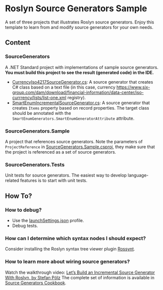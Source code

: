 # Roslyn Source Generators Sample

A set of three projects that illustrates Roslyn source generators. Enjoy this template to learn from and modify source generators for your own needs.

## Content
### SourceGenerators
A .NET Standard project with implementations of sample source generators.
**You must build this project to see the result (generated code) in the IDE.**

- [CurrencyIso4217SourceGenerator.cs](SourceGenerators/SourceGenerators/CurrencyIso4217SourceGenerator.cs): A source generator that creates C# class based on a text file (in this case, currency https://www.six-group.com/dam/download/financial-information/data-center/iso-currrency/lists/list-one.xml registry).
- [SmartEnumIncrementalSourceGenerator.cs](SourceGenerators/SourceGenerators/SmartEnumIncrementalSourceGenerator.cs): A source generator that creates `Items` property based on record properties. The target class should be annotated with the `SmartEnumGenerators.SmartEnumGeneratorAttribute` attribute.

### SourceGenerators.Sample
A project that references source generators. Note the parameters of `ProjectReference` in [SourceGenerators.Sample.csproj](SourceGenerators/SourceGenerators.Sample/SourceGenerators.Sample.csproj), they make sure that the project is referenced as a set of source generators. 

### SourceGenerators.Tests
Unit tests for source generators. The easiest way to develop language-related features is to start with unit tests.

## How To?
### How to debug?
- Use the [launchSettings.json](SourceGenerators/SourceGenerators/Properties/launchSettings.json) profile.
- Debug tests.

### How can I determine which syntax nodes I should expect?
Consider installing the Roslyn syntax tree viewer plugin [Rossynt](https://plugins.jetbrains.com/plugin/16902-rossynt/).

### How to learn more about wiring source generators?
Watch the walkthrough video: [Let’s Build an Incremental Source Generator With Roslyn, by Stefan Pölz](https://youtu.be/azJm_Y2nbAI)
The complete set of information is available in [Source Generators Cookbook](https://github.com/dotnet/roslyn/blob/main/docs/features/source-generators.cookbook.md).